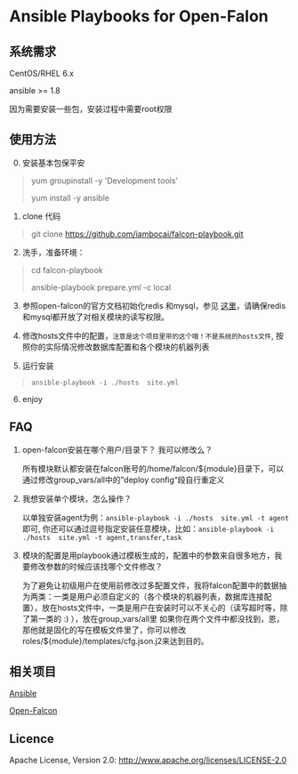 Ansible Playbooks for Open-Falon
====================================

系统需求
------------------------------------

CentOS/RHEL 6.x

ansible >= 1.8

因为需要安装一些包，安装过程中需要root权限

使用方法
------------------------------------
0. 安装基本包保平安

>	yum groupinstall -y 'Development tools'
>
>	yum install -y ansible

1. clone 代码

>	git clone https://github.com/iambocai/falcon-playbook.git


2.  洗手，准备环境：

>	cd falcon-playbook
>
>	ansible-playbook prepare.yml -c local

	
3.   参照open-falcon的官方文档初始化redis 和mysql，参见 [这里](http://book.open-falcon.com/zh/install/prepare.html)，请确保redis和mysql都开放了对相关模块的读写权限。

4.   修改hosts文件中的配置，`注意是这个项目里带的这个哦！不是系统的hosts文件`, 按照你的实际情况修改数据库配置和各个模块的机器列表

5. 运行安装

>	  ansible-playbook -i ./hosts  site.yml


6. enjoy


FAQ
------------------------------------
1.  open-falcon安装在哪个用户/目录下？ 我可以修改么？

	所有模块默认都安装在falcon账号的/home/falcon/${module}目录下，可以通过修改group_vars/all中的”deploy config“段自行重定义
	
2.  我想安装单个模块，怎么操作？

	以单独安装agent为例：`ansible-playbook -i ./hosts  site.yml -t agent` 即可, 你还可以通过逗号指定安装任意模块，比如：`ansible-playbook -i ./hosts  site.yml -t agent,transfer,task` 

3. 模块的配置是用playbook通过模板生成的，配置中的参数来自很多地方，我要修改参数的时候应该找哪个文件修改？

	为了避免让初级用户在使用前修改过多配置文件，我将falcon配置中的数据抽为两类：一类是用户必须自定义的（各个模块的机器列表，数据库连接配置），放在hosts文件中，一类是用户在安装时可以不关心的（读写超时等，除了第一类的 :) ），放在group_vars/all里
	如果你在两个文件中都没找到，恩，那他就是固化的写在模板文件里了，你可以修改roles/${module}/templates/cfg.json.j2来达到目的。


相关项目
------------------------------------

[Ansible](http://www,ansible.com)

[Open-Falcon](http://www.open-falcon.com)

Licence
------------------------------------
Apache License, Version 2.0: http://www.apache.org/licenses/LICENSE-2.0
